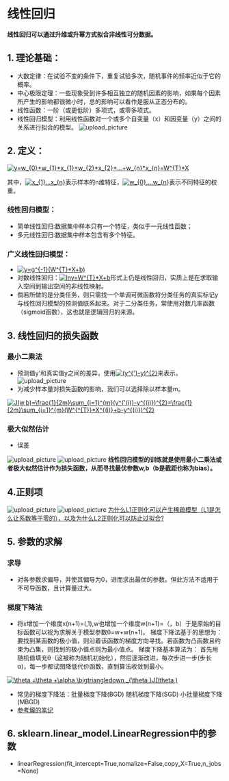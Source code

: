 # 线性回归
**线性回归可以通过升维或升幂方式拟合非线性可分数据。**
## 1. 理论基础：
* 大数定律：在试验不变的条件下，重复试验多次，随机事件的频率近似于它的概率。
* 中心极限定理：一些现象受到许多相互独立的随机因素的影响，如果每个因素所产生的影响都很微小时，总的影响可以看作是服从正态分布的。
* 线性函数：一阶（或更低阶）多项式，或零多项式。
* 线性回归模型：利用线性函数对一个或多个自变量（x）和因变量（y）之间的关系进行拟合的模型。
![upload_picture](https://github.com/wangjiaxin24/machine_learning-52/blob/master/upload_picture/linear_1.png?raw=true)
## 2. 定义：
<a href="https://www.codecogs.com/eqnedit.php?latex=y=w_{0}&plus;w_{1}*x_{1}&plus;w_{2}*x_{2}&plus;...&plus;w_{n}*x_{n}=W^{T}*X" target="_blank"><img src="https://latex.codecogs.com/gif.latex?y=w_{0}&plus;w_{1}*x_{1}&plus;w_{2}*x_{2}&plus;...&plus;w_{n}*x_{n}=W^{T}*X" title="y=w_{0}+w_{1}*x_{1}+w_{2}*x_{2}+...+w_{n}*x_{n}=W^{T}*X" /></a>

其中，<a href="https://www.codecogs.com/eqnedit.php?latex=x_{1}...x_{n}" target="_blank"><img src="https://latex.codecogs.com/gif.latex?x_{1}...x_{n}" title="x_{1}...x_{n}" /></a>表示样本的n维特征，<a href="https://www.codecogs.com/eqnedit.php?latex=w_{0},...w_{n}" target="_blank"><img src="https://latex.codecogs.com/gif.latex?w_{0},...w_{n}" title="w_{0},...w_{n}" /></a>表示不同特征的权重。
  
### 线性回归模型： 
* 简单线性回归:数据集中样本只有一个特征，类似于一元线性函数；
* 多元线性回归:数据集中样本包含有多个特征。
### 广义线性回归模型：
* <a href="https://www.codecogs.com/eqnedit.php?latex=y=g^{-1}(W^{T}*X&plus;b)" target="_blank"><img src="https://latex.codecogs.com/gif.latex?y=g^{-1}(W^{T}*X&plus;b)" title="y=g^{-1}(W^{T}*X+b)" /></a>
* 对数线性回归：<a href="https://www.codecogs.com/eqnedit.php?latex=lny=W^{T}*X&plus;b" target="_blank"><img src="https://latex.codecogs.com/gif.latex?lny=W^{T}*X&plus;b" title="lny=W^{T}*X+b" /></a>形式上仍是线性回归，实质上是在求取输入空间到输出空间的非线性映射。
* 倘若所做的是分类任务，则只需找一个单调可微函数将分类任务的真实标记y与线性回归模型的预测值联系起来。对于二分类任务，常使用对数几率函数（sigmoid函数），这也就是逻辑回归的来源。
## 3. 线性回归的损失函数
### 最小二乘法
* 预测值y'和真实值y之间的差异，使用<a href="https://www.codecogs.com/eqnedit.php?latex=(y^{'}-y)^{2}" target="_blank"><img src="https://latex.codecogs.com/gif.latex?(y^{'}-y)^{2}" title="(y^{'}-y)^{2}" /></a>来表示。
![upload_picture](https://github.com/wangjiaxin24/machine_learning-52/blob/master/upload_picture/linear_2.png?raw=true)
* 为减少样本量对损失函数的影响，我们可以选择除以样本量m。

<a href="https://www.codecogs.com/eqnedit.php?latex=\inline&space;\dpi{100}&space;J(w,b)=\frac{1}{2m}\sum_{i=1}^{m}(y^{'(i)}-y^{(i)})^{2}=\frac{1}{2m}\sum_{i=1}^{m}(W^{^{T}}*X^{(i)}&plus;b-y^{(i)})^{2}" target="_blank"><img src="https://latex.codecogs.com/gif.latex?\inline&space;\dpi{100}&space;J(w,b)=\frac{1}{2m}\sum_{i=1}^{m}(y^{'(i)}-y^{(i)})^{2}=\frac{1}{2m}\sum_{i=1}^{m}(W^{^{T}}*X^{(i)}&plus;b-y^{(i)})^{2}" title="J(w,b)=\frac{1}{2m}\sum_{i=1}^{m}(y^{'(i)}-y^{(i)})^{2}=\frac{1}{2m}\sum_{i=1}^{m}(W^{^{T}}*X^{(i)}+b-y^{(i)})^{2}" /></a>
### 极大似然估计
* 误差

![upload_picture](https://github.com/wangjiaxin24/machine_learning-52/blob/master/upload_picture/linear_3.png?raw=true)
![upload_picture](https://github.com/wangjiaxin24/machine_learning-52/blob/master/upload_picture/linear_4.png?raw=true)
**线性回归模型的训练就是使用最小二乘法或者极大似然估计作为损失函数，从而寻找最优参数w,b（b是截距也称为bias）。**
## 4.正则项
![upload_picture](https://github.com/wangjiaxin24/machine_learning-52/blob/master/upload_picture/linear_5.png?raw=true)
![upload_picture](https://github.com/wangjiaxin24/machine_learning-52/blob/master/upload_picture/linear_6.png?raw=true)
[为什么L1正则化可以产生稀疏模型（L1是怎么让系数等于零的），以及为什么L2正则化可以防止过拟合?](https://blog.csdn.net/jinping_shi/article/details/52433975)
## 5. 参数的求解
### 求导
* 对各参数求偏导，并使其偏导为0，进而求出最优的参数。但此方法不适用于不可导函数，且计算量过大。
### 梯度下降法
* 将x增加一个维度x(n+1)=(,1),w也增加一个维度w(n+1)=（，b）于是原始的目标函数可以视为求解关于模型参数θ=w+w(n+1)。
梯度下降法基于的思想为：要找到某函数的极小值，则沿着该函数的梯度方向寻找。若函数为凸函数且约束为凸集，则找到的极小值点则为最小值点。
梯度下降基本算法为： 首先用随机值填充θ（这被称为随机初始化），然后逐渐改进，每次步进一步(步长α)，每一步都试图降低代价函数，直到算法收敛到最小。

<a href="https://www.codecogs.com/eqnedit.php?latex=\inline&space;\dpi{100}&space;\theta&space;=\theta&space;&plus;\alpha&space;\bigtriangledown&space;_{\theta&space;}J(\theta&space;)" target="_blank"><img src="https://latex.codecogs.com/gif.latex?\inline&space;\dpi{100}&space;\theta&space;=\theta&space;&plus;\alpha&space;\bigtriangledown&space;_{\theta&space;}J(\theta&space;)" title="\theta =\theta +\alpha \bigtriangledown _{\theta }J(\theta )" /></a>
* 常见的梯度下降法：批量梯度下降(BGD)  随机梯度下降(SGD) 小批量梯度下降(MBGD)
* [参考爖的笔记](https://note.youdao.com/share/?id=981825c617d47c10f4e0c373e8b7bfff&type=note#/)

## 6. sklearn.linear_model.LinearRegression中的参数
* linearRegression(fit_intercept=True,nomalize=False,copy_X=True,n_jobs=None)










